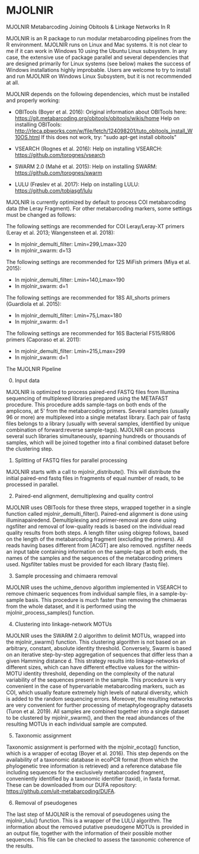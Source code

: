 # MJOLNIR
MJOLNIR Metabarcoding Joining Obitools &amp; Linkage Networks In R

MJOLNIR is an R package to run modular metabarcoding pipelines from the R environment. MJOLNIR runs on Linux and Mac systems. It is not clear to me if it can work in Windows 10 using the Ubuntu Linux subsystem. In any case, the extensive use of package parallel and several dependencies that are designed primarily for Linux systems (see below) makes the success of Windows installations highly improbable. Users are welcome to try to install and run MJOLNIR on Windows Linux Subsystem, but it is not recommended at all.

MJOLNIR depends on the following dependencies, which must be installed and properly working:

- OBITools (Boyer et al. 2016):
  Original information about OBITools here: https://git.metabarcoding.org/obitools/obitools/wikis/home
  Help on installing OBITools: http://rleca.pbworks.com/w/file/fetch/124098201/tuto_obitools_install_W10OS.html
  If this does not work, try: "sudo apt-get install obitools"

- VSEARCH (Rognes et al. 2016): 
  Help on installing VSEARCH: https://github.com/torognes/vsearch
  
- SWARM 2.0 (Mahé et al. 2015):
  Help on installing SWARM: https://github.com/torognes/swarm
  
- LULU (Frøslev et al. 2017):
  Help on installing LULU:
  https://github.com/tobiasgf/lulu

MJOLNIR is currently optimized by default to process COI metabarcoding data (the Leray Fragment). For other metabarcoding markers, some settings must be changed as follows:

The following settings are recommended for COI Leray/Leray-XT primers (Leray et al. 2013; Wangensteen et al. 2018): 
- In mjolnir_demulti_filter: Lmin=299,Lmax=320 
- In mjolnir_swarm: d=13

The following settings are recommended for 12S MiFish primers (Miya et al. 2015): 
- In mjolnir_demulti_filter: Lmin=140,Lmax=190 
- In mjolnir_swarm: d=1

The following settings are recommended for 18S All_shorts primers (Guardiola et al. 2015): 
- In mjolnir_demulti_filter: Lmin=75,Lmax=180 
- In mjolnir_swarm: d=1

The following settings are recommended for 16S Bacterial F515/R806 primers (Caporaso et al. 2011): 
- In mjolnir_demulti_filter: Lmin=215,Lmax=299 
- In mjolnir_swarm: d=1

The MJOLNIR Pipeline

0. Input data

MJOLNIR is optimized to process paired-end FASTQ files from Illumina sequencing of multiplexed libraries prepared using the METAFAST procedure. This procedure adds sample-tags on both ends of the amplicons, at 5' from the metabarcoding primers. Several samples (usually 96 or more) are multiplexed into a single metafast library. Each pair of fastq files belongs to a library (usually with several samples, identified by unique combination of forward:reverse sample-tags). MJOLNIR can process several such libraries simultaneously, spanning hundreds or thousands of samples, which will be joined together into a final combined dataset before the clustering step.

1. Splitting of FASTQ files for parallel processing

MJOLNIR starts with a call to mjolnir_distribute(). This will distribute the initial paired-end fastq files in fragments of equal number of reads, to be processed in parallel. 

2. Paired-end alignment, demultiplexing and quality control

MJOLNIR uses OBITools for these three steps, wrapped together in a single function called mjolnir_demulti_filter(). Paired-end alignment is done using illuminapairedend. Demultiplexing and primer-removal are done using ngsfilter and removal of low-quality reads is based on the individual read quality results from both steps. A length filter using obigrep follows, based on the length of the metabarcoding fragment (excluding the primers). All reads having bases different from [ACGT] are also removed.  ngsfilter needs an input table containing information on the sample-tags at both ends, the names of the samples and the sequences of the metabarcoding primers used. Ngsfilter tables must be provided for each library (fastq file).

3. Sample processing and chimaera removal

MJOLNIR uses the uchime_denovo algorithm implemented in VSEARCH to remove chimaeric sequences from individual sample files, in a sample-by-sample basis. This procedure is much faster than removing the chimaeras from the whole dataset, and it is performed using the mjolnir_process_samples() function.

4. Clustering into linkage-network MOTUs

MJOLNIR uses the SWARM 2.0 algorithm to delimit MOTUs, wrapped into the mjolnir_swarm() function. This clustering algorithm is not based on an arbitrary, constant, absolute identity threshold. Conversely, Swarm is based on an iterative step-by-step aggregation of sequences that differ less than a given Hamming distance d. This strategy results into linkage-networks of different sizes, which can have different effective values for the within-MOTU identity threshold, depending on the complexity of the natural variability of the sequences present in the sample. This procedure is very convenient in the case of hypervariable metabarcoding markers, such as COI, which usually feature extremely high levels of natural diversity, which is added to the random sequencing errors. Moreover, the resulting networks are very convenient for further processing of metaphylogeography datasets (Turon et al. 2019). All samples are combined together into a single dataset to be clustered by mjolnir_swarm(), and then the read abundances of the resulting MOTUs in each individual sample are computed.

5. Taxonomic assignment

Taxonomic assignment is performed with the mjolnir_ecotag() function, which is a wrapper of ecotag (Boyer et al. 2016). This step depends on the availability of a taxonomic database in ecoPCR format (from which the phylogenetic tree information is retrieved) and a reference database file including sequences for the exclusively metabarcoded fragment, conveniently identified by a taxonomic identifier (taxid), in fasta format. These can be downloaded from our DUFA repository: https://github.com/uit-metabarcoding/DUFA.

6. Removal of pseudogenes

The last step of MJOLNIR is the removal of pseudogenes using the mjolnir_lulu() function. This is a wrapper of the LULU algorithm. The information about the removed putative pseudogene MOTUs is provided in an output file, together with the information of their possible mother sequences. This file can be checked to assess the taxonomic coherence of the results.
